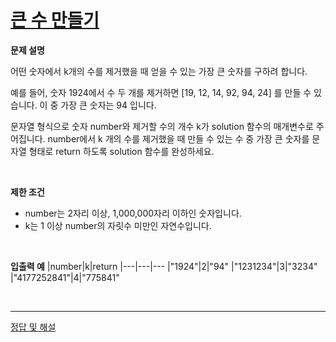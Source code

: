 # [큰 수 만들기](https://programmers.co.kr/learn/courses/30/lessons/42883)

**문제 설명**  

어떤 숫자에서 k개의 수를 제거했을 때 얻을 수 있는 가장 큰 숫자를 구하려 합니다.

예를 들어, 숫자 1924에서 수 두 개를 제거하면 [19, 12, 14, 92, 94, 24] 를 만들 수 있습니다. 이 중 가장 큰 숫자는 94 입니다.

문자열 형식으로 숫자 number와 제거할 수의 개수 k가 solution 함수의 매개변수로 주어집니다. number에서 k 개의 수를 제거했을 때 만들 수 있는 수 중 가장 큰 숫자를 문자열 형태로 return 하도록 solution 함수를 완성하세요.

</br>

**제한 조건**
* number는 2자리 이상, 1,000,000자리 이하인 숫자입니다.
* k는 1 이상 number의 자릿수 미만인 자연수입니다.

</br>

**입출력 예**
|number|k|return
|---|---|---
|"1924"|2|"94"
|"1231234"|3|"3234"
|"4177252841"|4|"775841"


</br>

***
[정답 및 해설](https://github.com/sapzilking/algorithm/blob/main/programmers/%ED%83%90%EC%9A%95%EB%B2%95(Greedy)/%ED%81%B0%20%EC%88%98%20%EB%A7%8C%EB%93%A4%EA%B8%B0/JavaSolution.md)
